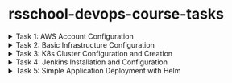 # rsschool-devops-course-tasks


<details>
<summary>Task 1: AWS Account Configuration</summary>

 https://github.com/rolling-scopes-school/tasks/blob/master/devops/modules/1_basic-configuration/task_1.md

This repository contains Terraform configurations for automating AWS infrastructure using GitHub Actions.

## Prerequisites

- **AWS CLI v2**
- **Terraform v1.6+**
- **AWS Account with sufficient IAM permissions**
- **GitHub repository with secrets configured for AWS_REGION, AWS_ROLE_TO_ASSUME, and TERRAFORM_VERSION**

## Setup

### Steps

1. **Clone the Repository:**
   ```bash
   git clone https://github.com/Tati-Moon/rsschool-devops-course-tasks.git
   cd rsschool-devops-course-tasks
   ```

### 2. Configure AWS CLI
Ensure that your AWS CLI is properly configured with the necessary credentials. You will need the `Access Key ID` and `Secret Access Key` for the IAM user with sufficient permissions.

Run the following command to configure AWS CLI:

```bash
aws configure
```

Follow the prompts to enter:
- `AWS Access Key ID`: Your IAM user's access key.
- `AWS Secret Access Key`: Your IAM user's secret key.
- `Default region name`: Enter the AWS region where you want to deploy your infrastructure (e.g., `eu-central-1`).
- `Default output format`: You can specify `json`, or leave this blank for default formatting.

Once configured, verify that AWS CLI is working correctly by running:

```bash
aws sts get-caller-identity
```

### 3. Setup GitHub Secrets
To securely pass sensitive information to GitHub Actions, you need to configure repository secrets in your GitHub project.

Go to your repository on GitHub:
1. Navigate to **Settings** > **Secrets and variables** > **Actions**.
2. Click **New repository secret** and add the following secrets:
   - `AWS_REGION`: The AWS region where your infrastructure is deployed (e.g., `eu-central-1`).
   - `AWS_ROLE_TO_ASSUME`: The IAM role to assume for GitHub Actions (e.g., `arn:aws:iam::000000000000:role/GithubActionsRole`).
   - `TERRAFORM_VERSION`: The Terraform version you want to use (e.g., `1.6.0`).

### 4. Run GitHub Actions Workflow
Once you've set up AWS CLI and GitHub secrets, you can trigger the GitHub Actions workflow.

- **Push to the `main` branch** or **create a pull request** to trigger the automated workflow, which will run Terraform commands to deploy your infrastructure on AWS.

You can view the workflow progress in the **Actions** tab of your GitHub repository.

### 5. Monitor Terraform Output
During the GitHub Actions run, Terraform will:
- **Initialize** the configuration and backend (S3 bucket for storing state).
- **Plan** the changes to the infrastructure.
- **Apply** those changes automatically to create or update AWS resources.

### 6. Check the AWS Console
Once the workflow completes successfully, you can visit the AWS Management Console to verify the deployed resources, such as the S3 bucket and IAM roles.

## Inputs

- `aws_region`: The AWS region where resources will be deployed (default: `eu-central-1`).
- `task_bucket_name`: The name of the S3 bucket to be created (default: `tati.task1-new-bucket`).

## Outputs

- `new_bucket_name`: The name of the newly created S3 bucket.
- `github_actions_role_arn`: The ARN of the IAM role created for GitHub Actions.

## Troubleshooting

### Common Errors

1. **Access Denied (403)**:
   - Check that the IAM role and user have the correct permissions.
   - Verify that OIDC provider is correctly configured in AWS to trust GitHub Actions.
   
2. **Terraform Backend Issues**:
   - Ensure the S3 bucket for Terraform state exists and is properly configured.
   - Make sure the bucket has encryption enabled and the correct permissions.

### Design Choices

- **Remote State**: S3 is used for storing Terraform state to ensure that infrastructure changes are tracked and consistent across multiple users or automated workflows.
- **IAM Role with OIDC**: This design eliminates the need for long-lived AWS credentials by allowing GitHub Actions to assume an AWS role via OpenID Connect (OIDC), providing a more secure and modern authentication approach.

## Project steps:

### 1. Installed AWS CLI and Terraform
- Followed the instructions to install **AWS CLI 2**.
- Followed the instructions to install **Terraform 1.6+**.
- **Optional:** Configured Terraform version manager **tfenv**.

![LOCAL SETTINGS](img/task1/02_check_settings.png)

### 2. Created IAM User and Configured MFA
- Navigated to IAM in the AWS account and created a new user with the following policies attached:
  - **AmazonEC2FullAccess**
  - **AmazonRoute53FullAccess**
  - **AmazonS3FullAccess**
  - **IAMFullAccess**
  - **AmazonVPCFullAccess**
  - **AmazonSQSFullAccess**
  - **AmazonEventBridgeFullAccess**
- Configured MFA for both the new user and the root user.
- Generated a new pair of **Access Key ID** and **Secret Access Key** for the user.

![IAM SETTINGS](img/task1/01_IAM_user_settings.png)

### 3. Configured AWS CLI
- Configured AWS CLI to use the new user's credentials.
- Verified the configuration by running the command: 
  ```bash
  aws ec2 describe-instance-types --instance-types t4g.nano
  ```
### 4. Created a GitHub Repository for Terraform Code
- Utilized a personal GitHub account to create a repository named **rsschool-devops-course-tasks**. This repository served as the central location for storing and managing the Terraform configuration files.

### 5. Created a Bucket for Terraform States
- Established a dedicated S3 bucket to manage Terraform state files, adhering to best practices for state management. The S3 bucket was configured as the backend for storing the Terraform state, ensuring secure and efficient tracking of infrastructure changes.

### 6. Created an IAM Role for GitHub Actions
- Created an IAM role named **GithubActionsRole**, assigning it the same permissions as the previously created IAM user in step 2. The attached policies included:
  - **AmazonEC2FullAccess**
  - **AmazonRoute53FullAccess**
  - **AmazonS3FullAccess**
  - **IAMFullAccess**
  - **AmazonVPCFullAccess**
  - **AmazonSQSFullAccess**
  - **AmazonEventBridgeFullAccess**
  
  This role enabled GitHub Actions to perform operations on AWS resources securely.

  ![ROLE SETTINGS](img/task1/03_IAM_role_settings.png)

### 7. Configured an Identity Provider and Trust Policies for GitHub Actions
- Updated the **GithubActionsRole** IAM role to include a Trust policy that allows GitHub Actions to assume the role. This configuration was based on guidance from:
  - [IAM Roles Terms and Concepts](https://docs.aws.amazon.com/IAM/latest/UserGuide/id_roles_terms.html)
  - [GitHub Tutorial](https://docs.github.com/en/actions/deployment/security-hardening-your-deployments/about-security-hardening-your-deployments)
  - [AWS Documentation on OIDC Providers](https://docs.aws.amazon.com/IAM/latest/UserGuide/id_roles_providers_oidc.html)
  
  (*Note: Replace **GitHubOrg** with the appropriate GitHub username in this context.*)

  ![S3 BUCKETS](img/task1/04_s3_buckets.png)

### 8. Created a GitHub Actions Workflow for Deployment via Terraform
- Developed a GitHub Actions workflow to automate the deployment process using Terraform. The workflow comprised three jobs that were triggered on pull requests and pushes to the default branch:
  - **terraform-check**: This job was responsible for format checking the Terraform code using `terraform fmt`.
  - **terraform-plan**: This job executed the `terraform plan` command to outline the changes that would be made to the infrastructure.
  - **terraform-apply**: This job deployed the Terraform configurations using `terraform apply`, applying the changes to the AWS infrastructure.
  
  This workflow streamlined the infrastructure deployment process and ensured consistent application of Terraform configurations.

  ![TERRAFORM](img/task1/05_actions_result.png)

</details>

<details>
<summary>Task 2: Basic Infrastructure Configuration</summary>
https://github.com/rolling-scopes-school/tasks/blob/master/devops/modules/1_basic-configuration/task_2.md

![main schema](img/task2/01_scheme.png)

## Infrastructure Overview

This setup consists of a Virtual Private Cloud (VPC) that hosts both public and private subnets in multiple availability zones (AZs) for high availability. A NAT Gateway is deployed to allow instances in private subnets to access the internet securely, while a Bastion Host enables secure access to the private instances.

### VPC (Virtual Private Cloud)
- A VPC with the CIDR block `10.0.0.0/16`.
- Enables DNS hostnames and support.

### Subnets
- **Public Subnets**:
  - Two public subnets in different Availability Zones (`10.0.1.0/24`, `10.0.2.0/24`).
  - Automatically assigns public IP addresses to instances launched in these subnets.

![public subnet](img/task2/03_vpc_public.png)

- **Private Subnets**:
  - Two private subnets in different Availability Zones (`10.0.3.0/24`, `10.0.4.0/24`).

![private subnet](img/task2/02_vpc_private.png)

### Gateways and Routing
- **Internet Gateway**:
  - Allows communication between instances in the VPC and the Internet.
  - Attached to the VPC.

- **NAT Gateway**:
  - Enables instances in private subnets to initiate outbound traffic to the Internet.
  - Uses an Elastic IP for consistent outbound connectivity.

### Security
- **Bastion Host Security Group**:
  - Allows SSH access (port 22).
  - Allows all outbound traffic.

  Bastion Host Public IPv4 address: 18.193.108.66
Private Instance 1 Private IPv4 addresses: 10.0.3.50

![image](img/task2/04_instances.png)

commands:
```bash
> nano key.pem
> ll
> chmod 400 key.pem
> ssh -i key.pem ec2-user@10.0.3.50
> ping www.google.com
```

![image](img/task2/05_connect_to_private_instance.png)

### Bastion Host
- An `t2.micro` instance serving as a bastion host in the first public subnet (`10.0.1.0/24`).
- **SSH Key**: The my-key-pair key is used for accessing the Bastion Host.

## Usage

### Prerequisites
- **Terraform CLI**: Install Terraform on your local machine.
- **AWS Credentials**: Configure AWS credentials with sufficient permissions.

## File Structure and Purpose

├── bastion_host.tf
├── gateway.tf
├── route_table.tf
├── network_acls.tf
├── output.tf
├── security_groups.tf
├── subnet.tf
├── variables.tf
└── vpc.tf

- **`bastion_host.tf`**  
  Configures an EC2 instance for the Bastion Host, which provides secure SSH access to instances in private subnets.

- **`gateway.tf`**  
  Defines the Internet Gateway and NAT Gateway for the VPC, allowing public and private subnets to communicate with the Internet.

- **`route_table.tf`**  
  Configures route tables and their associations for public and private subnets, controlling how traffic is routed within the VPC.

- **`security_groups.tf`**  
  Sets up Security Groups for the Bastion Host, public subnets, and private subnets, controlling inbound and outbound traffic at the instance level.

- **`subnet.tf`**  
  Creates public and private subnets within different availability zones, providing network segmentation in the VPC.

- **`variables.tf`**  
  Declares input variables used across the Terraform configuration, making the code flexible and reusable (e.g., VPC CIDRs, regions, SSH key, etc.).

- **`vpc.tf`**  
  Defines the VPC resource, specifying the CIDR block, DNS settings, and overall VPC configuration.

- **`network_acls.tf`**  
  Configures Network ACLs (NACLs) to control traffic at the subnet level, providing an additional layer of security beyond security groups.

### Deployment
1. Clone this repository:
   ```bash
   git clone <repository_url>
   cd <repository_directory>
   ```
2. Initialize Terraform:
  ```bash
   terraform init
   ```
3. Review Terraform plan:
  ```bash
   terraform plan
   ```
4. Apply the Terraform configuration:
  ```bash
   terraform apply
   ```
5. To destroy the infrastructure created by Terraform, run:
  ```bash
   terraform destroy
   ```

</details>

<details>
<summary>Task 3: K8s Cluster Configuration and Creation</summary>

This task aimed to create AWS infrastructure, including a Kubernetes (K8s) cluster and a bastion host, using Terraform. The project involved provisioning the cluster, deploying a simple workload, and setting up monitoring. The entire process has been documented.

![main schema](img/task3/01_scheme.png)

## Prerequisites

- Terraform installed
- AWS account with access keys configured
- SSH access to the bastion host
- kubectl installed on the local machine

Instances
![Instances](img/task3/02_instances.png)

- Terraform code was developed to provision AWS resources required for the Kubernetes cluster and bastion host.
- A bastion host was created to allow secure access to the K8s cluster.
- The Kubernetes cluster was successfully deployed.
- A screenshot of the **`kubectl get nodes`** command output was provided to confirm that the cluster was running as expected.
- A simple workload was deployed to the cluster using the following command:
**`kubectl apply -f https://k8s.io/examples/pods/simple-pod.yaml`**
- It was confirmed that the workload was successfully running on the cluster.
- Monitoring tools were configured to track the cluster's performance and workloads.

commands:
```bash
> nano key.pem
> ll
> chmod 400 key.pem
> ssh -i key.pem ec2-user@10.0.3.160
> kubectl get all -n kube-system
> kubectl get nodes
> kubectl apply -f https://k8s.io/examples/pods/simple-pod.yaml
> kubectl get pods
> sudo systemctl status grafana-server
> sudo netstat -tuln | grep 3000
```

The following command was used to verify that the cluster nodes were up and running
**`kubectl get nodes`**

Nodes:
![Nodes](img/task3/03_nodes.png)

A simple pod was deployed using:
**`kubectl apply -f https://k8s.io/examples/pods/simple-pod.yaml`**
The pod's status was confirmed with:
**`kubectl get pods`**

Pods
![Pods](img/task3/04_podes.png)

Grafana
![Pods](img/task3/05_grafana.png)

## Steps to Deploy

1. **Clone the Repository**
   ```bash
   git clone <repository-url>
   cd <repository-directory>
   ```
2. Initialize Terraform:
  ```bash
   terraform init
   ```
3. Review Terraform plan:
  ```bash
   terraform plan
   ```
4. Apply the Terraform configuration:
  ```bash
   terraform apply
   ```
5. To destroy the infrastructure created by Terraform, run:
  ```bash
   terraform destroy
   ```

</details>

<details>
<summary>Task 4: Jenkins Installation and Configuration</summary>

Describes the steps taken to deploy and configure Jenkins on a Kubernetes cluster using Helm, including additional configuration and verification requirements. 

## Installing Helm

To install Helm, run the following commands:

```bash
curl https://raw.githubusercontent.com/helm/helm/master/scripts/get-helm-3 > get_helm.sh
chmod 700 get_helm.sh
./get_helm.sh
```

## Prepare the Cluster

Configured the Kubernetes cluster with support for Persistent Volumes (PV) and Persistent Volume Claims (PVC), as per Kubernetes and k3s documentation.

![main schema](img/task4/02_pv_and_pvc.png)

```bash
nano jenkins-auth.yaml
nano jenkins-sa.yaml
nano jenkins-value.yaml
nano jenkins-volume.yaml

kubectl apply -f jenkins-auth.yaml
kubectl apply -f jenkins-sa.yaml
kubectl apply -f jenkins-value.yaml
kubectl apply -f jenkins-volume.yaml

kubectl get pv
kubectl get pvc
```

## Installing Jenkins

To install java
```bash
sudo yum install java-11-openjdk-devel -y
java -version
```

Jenkins configure

```bash
helm repo add jenkinsci https://charts.jenkins.io
helm repo update
helm install jenkins jenkinsci/jenkins --namespace default --create-namespace
helm search repo jenkinsci
```

## Verify the Installation

You can verify the Helm installation by deploying and uninstalling the Nginx chart:

```bash
helm version
kubectl get pods --namespace default
kubectl get svc --namespace default
kubectl describe svc jenkins --namespace default
helm show values jenkinsci
helm list
helm repo list
```

![main schema](img/task4/01_state.png)

## Using Jenkins

    - login to jenkins node
    - take password from file in "conf" dir

```bash
#Get Password
 kubectl get secret --namespace default jenkins -o=jsonpath='{.data.jenkins-admin-password}' | base64 --decode
```

    - login in Jenkins (port 32000) via admin account and pass
    - create new user and generate api token
![main schema](img/task4/05_jenkins_users.png)

    - configure project build and start build
![main schema](img/task4/03_jenkins_project.png)
![main schema](img/task4/04_jenkins_result.png)

</details>

<details>
<summary>Task 5: Simple Application Deployment with Helm</summary>

In this task, I created and deployed a simple WordPress application on my Kubernetes (K8s) cluster using Helm. The goal was to package the application into a Helm chart and ensure it is accessible via the internet.

## Steps Completed

### 1. **Helm Chart Creation**
I created a custom Helm chart for deploying a WordPress application on a Kubernetes cluster. The chart contains all necessary Kubernetes configurations, including deployments, services, and persistent storage, to make the application functional and scalable.


```bash
#Create chart
              create chart
              helm create testchart
              tree testchart
              #read settings
              cat testchart/Chart.yaml
              cat testchart/values.yaml
              #check
              helm lint testchart
              helm install testchart --debug --dry-run testchart
              #build
              helm install myfirsttestchart testchart
              helm list -a
              kubectl get all
              kubectl get deployments
```
![main schema](img/task5/01_helm_chart.png)

### 2. **Application Deployment**
I deployed the WordPress application using the Helm chart. This involved:
- Creating a new Kubernetes namespace.
- Installing the WordPress application and its required dependencies (like a MariaDB database) through Helm.
- Ensuring that the application was accessible from the internet via a LoadBalancer service.

```bash
              #get wordpress bitnami
              helm repo add bitnami https://charts.bitnami.com/bitnami
              #check version 23.1.28
              helm search repo wordpress --versions
              helm show values bitnami/wordpress --version 23.1.28

              #create catalog wordpress
              mkdir wordpress
              cd wordpress
              touch wordpress-values.yaml

              kubectl create namespace nswordpress
              kubectl get namespace

              helm install wordpress bitnami/wordpress --values=wordpress-values.yaml --namespace nswordpress --version 23.1.28
              watch -x kubectl get all --namespace nswordpress
              
              export NODE_PORT=$(kubectl get --namespace nswordpress -o jsonpath="{.spec.ports[0].nodePort}" services wordpress)
              export NODE_IP=$(kubectl get nodes --namespace nswordpress -o jsonpath="{.items[0].status.addresses[0].address}")
              echo "WordPress URL: http://$NODE_IP:$NODE_PORT/"
              echo "WordPress Admin URL: http://$NODE_IP:$NODE_PORT/admin"
```
![main schema](img/task5/02_wordpress.png)


### 3. **Repository and Artifact Storage**
The WordPress application and its Helm chart were stored in a new Git repository. This repository contains:
- The Helm chart configuration files.
- The necessary Kubernetes resources to deploy and manage WordPress.

![main schema](img/task5/03_get_url.png)

### 4. **Application Verification**
I verified the deployment by checking the Kubernetes resources and confirming that the application was running properly. This included:
- Checking that the Pods were running and healthy.
- Ensuring the LoadBalancer exposed the application’s endpoints and was accessible externally.

</details>